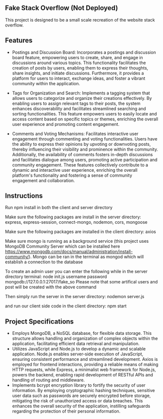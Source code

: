 ## Fake Stack Overflow (Not Deployed)

This project is designed to be a small scale recreation of the website stack overflow.

## Features

- Postings and Discussion Board: Incorporates a postings and discussion board feature, empowering users to create, share, and engage in discussions around various topics. This functionality facilitates the creation of posts by users, enabling them to express their thoughts, share insights, and initiate discussions. Furthermore, it provides a platform for users to interact, exchange ideas, and foster a vibrant community within the application.

- Tags for Organization and Search: Implements a tagging system that allows users to categorize and organize their creations effectively. By enabling users to assign relevant tags to their posts, the system enhances discoverability and facilitates streamlined searching and sorting functionalities. This feature empowers users to easily locate and access content based on specific topics or themes, enriching the overall user experience and promoting content engagement.

- Comments and Voting Mechanisms: Facilitates interactive user engagement through commenting and voting functionalities. Users have the ability to express their opinions by upvoting or downvoting posts, thereby influencing their visibility and prominence within the community. Additionally, the availability of comments fosters in-depth discussions and facilitates dialogue among users, promoting active participation and community engagement. These features collectively contribute to a dynamic and interactive user experience, enriching the overall platform's functionality and fostering a sense of community engagement and collaboration.


## Instructions

Run npm install in both the client and server directory

Make sure the following packages are install in the server directory:
express, express-session, connect-mongo, nodemon, cors, mongoose

Make sure the following packages are installed in the client directory:
axios

Make sure mongo is running as a background service (this project uses MongoDB Community Server which can be installed here https://www.mongodb.com/docs/manual/administration/install-community/). Mongo can be ran in the terminal as mongod which will establish a connection to the database

To create an admin user you can enter the following while in the server directory terminal:
node init.js username password mongodb://127.0.0.1:27017/fake_so
Please note that some artifical users and post will be created with the above command

Then simply run the server in the server directory:
nodemon server.js

and run our client side code in the client directory:
npm start

## Project Specifications
- Employs MongoDB, a NoSQL database, for flexible data storage. This structure allows handling and organization of complex objects within the application, facilitating efficient data retrieval and manipulation.
- Utilizes JavaScript and Node.js to develop a dynamic and scalable application. Node.js enables server-side execution of JavaScript, ensuring consistent performance and streamlined development. Axios is employed for frontend interactions, providing a reliable means of making HTTP requests, while Express, a minimalist web framework for Node.js, powers the backend, enabling rapid development of RESTful APIs and handling of routing and middleware.
- Implements bcrypt encryption library to fortify the security of user information. By employing cryptographic hashing techniques, sensitive user data such as passwords are securely encrypted before storage, mitigating the risk of unauthorized access or data breaches. This enhances the overall security of the application, instilling safeguards regarding the protection of their personal information.






